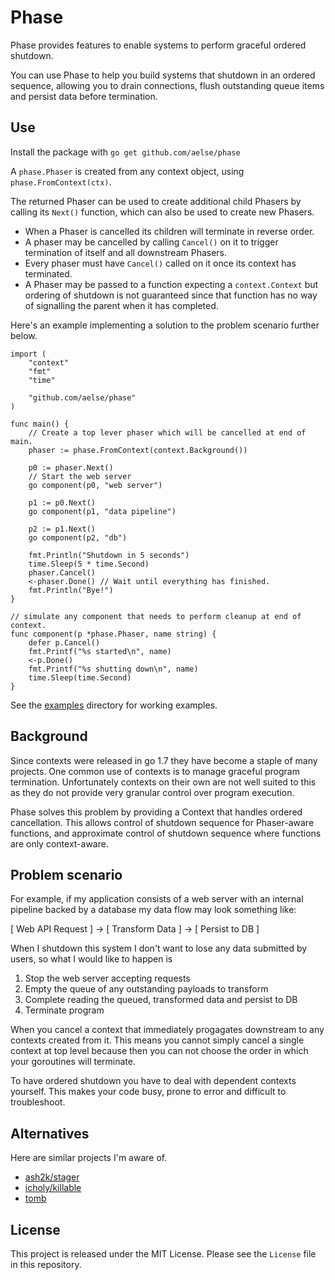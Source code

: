# Phase

Phase provides features to enable systems to perform graceful ordered shutdown.

You can use Phase to help you build systems that shutdown in an ordered sequence,
allowing you to drain connections, flush outstanding queue items and persist
data before termination.

## Use

Install the package with `go get github.com/aelse/phase`

A `phase.Phaser` is created from any context object, using `phase.FromContext(ctx)`.

The returned Phaser can be used to create additional child Phasers by calling its `Next()` function, which can also be used to create new Phasers.

* When a Phaser is cancelled its children will terminate in reverse order.
* A phaser may be cancelled by calling `Cancel()` on it to trigger termination of itself and all downstream Phasers.
* Every phaser must have `Cancel()` called on it once its context has terminated.
* A Phaser may be passed to a function expecting a `context.Context` but ordering of shutdown is not guaranteed since that function has no way of signalling the parent when it has completed.

Here's an example implementing a solution to the problem scenario further below.

```
import (
	"context"
	"fmt"
	"time"

	"github.com/aelse/phase"
)

func main() {
	// Create a top lever phaser which will be cancelled at end of main.
	phaser := phase.FromContext(context.Background())

	p0 := phaser.Next()
	// Start the web server
	go component(p0, "web server")

	p1 := p0.Next()
	go component(p1, "data pipeline")

	p2 := p1.Next()
	go component(p2, "db")

	fmt.Println("Shutdown in 5 seconds")
	time.Sleep(5 * time.Second)
	phaser.Cancel()
	<-phaser.Done() // Wait until everything has finished.
	fmt.Println("Bye!")
}

// simulate any component that needs to perform cleanup at end of context.
func component(p *phase.Phaser, name string) {
	defer p.Cancel()
	fmt.Printf("%s started\n", name)
	<-p.Done()
	fmt.Printf("%s shutting down\n", name)
	time.Sleep(time.Second)
}
```

See the [examples](./examples/) directory for working examples.


## Background

Since contexts were released in go 1.7 they have become a staple of many projects.
One common use of contexts is to manage graceful program termination. Unfortunately
contexts on their own are not well suited to this as they do not provide very
granular control over program execution.

Phase solves this problem by providing a Context that handles ordered cancellation.
This allows control of shutdown sequence for Phaser-aware functions, and approximate control of shutdown sequence where functions are only context-aware.

## Problem scenario

For example, if my application consists of a web server with an internal pipeline
backed by a database my data flow may look something like:

[ Web API Request ] -> [ Transform Data ] -> [ Persist to DB ]

When I shutdown this system I don't want to lose any data submitted by users, so
what I would like to happen is

1. Stop the web server accepting requests
2. Empty the queue of any outstanding payloads to transform
3. Complete reading the queued, transformed data and persist to DB
4. Terminate program

When you cancel a context that immediately progagates downstream to any contexts
created from it.
This means you cannot simply cancel a single context at top level because then
you can not choose the order in which your goroutines will terminate.

To have ordered shutdown you have to deal with dependent contexts yourself.
This makes your code busy, prone to error and difficult to troubleshoot.

## Alternatives

Here are similar projects I'm aware of.

* [ash2k/stager](https://github.com/ash2k/stager)
* [icholy/killable](https://github.com/icholy/killable)
* [tomb](https://gopkg.in/tomb.v1)

## License

This project is released under the MIT License. Please see the `License` file in this repository.
